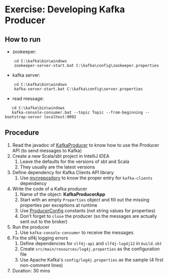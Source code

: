 # Exercise: Developing Kafka Producer

## How to run

- zookeeper:

````
    cd C:\kafka\bin\windows
    zookeeper-server-start.bat C:\kafka\config\zookeeper.properties
````

- kafka server:

````
    cd C:\kafka\bin\windows
    kafka-server-start.bat C:\kafka\config\server.properties
````

- read message:

 ````
    cd C:\kafka\bin\windows
    kafka-console-consumer.bat --topic Topic --from-beginning --bootstrap-server localhost:9092
 ````

## Procedure

1. Read the javadoc of [KafkaProducer](https://kafka.apache.org/20/javadoc/org/apache/kafka/clients/producer/KafkaProducer.html) to know how to use the Producer API (to send messages to Kafka)
2. Create a new Scala/sbt project in IntelliJ IDEA
    1. Leave the defaults for the versions of sbt and Scala
    2. They usually are the latest versions
3. Define dependency for Kafka Clients API library
    1. Use [mvnrepository](https://mvnrepository.com/artifact/org.apache.kafka/kafka-clients/2.0.0) to know the proper entry for `kafka-clients` dependency
4. Write the code of a Kafka producer
    1. Name of the object: **KafkaProducerApp**
    2. Start with an empty `Properties` object and fill out the missing properties per exceptions at runtime
    3. Use [ProducerConfig](https://kafka.apache.org/20/javadoc/org/apache/kafka/clients/producer/ProducerConfig.html) constants (not string values for properties)
    4. Don't forget to `close` the producer (so the messages are actually sent out to the broker)
5. Run the producer
    1. Use `kafka-console-consumer` to receive the messages
6. Fix the slf4j logging errors
    1. Define dependencies for `slf4j-api` and `slf4j-log4j12` in `build.sbt`
    2. Create `src/main/resources/log4j.properties` as the configuration file
    3. Use Apache Kafka's `config/log4j.properties` as the sample (4 first non-comment lines)
7. Duration: 30 mins
